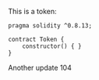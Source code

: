 This is a token: 

```
pragma solidity ^0.8.13;

contract Token {
    constructor() { }
}

```

Another update 104